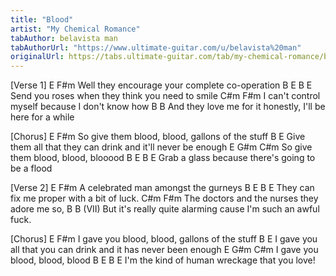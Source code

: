 ```yaml
---
title: "Blood"
artist: "My Chemical Romance"
tabAuthor: belavista man
tabAuthorUrl: "https://www.ultimate-guitar.com/u/belavista%20man"
originalUrl: https://tabs.ultimate-guitar.com/tab/my-chemical-romance/blood-chords-547369
---
```


[Verse 1]
        E                            F#m
Well they encourage your complete co-operation
        B                                 E     B E
Send you roses when they think you need to smile
C#m                            F#m
I can't control myself because I don't know how
        B                             B
And they love me for it honestly, I'll be here for a while


[Chorus]
        E             F#m
So give them blood, blood, gallons of the stuff
        B                                 E
Give them all that they can drink and it'll never be enough
        E      G#m    C#m
So give them blood, blood, blooood
        B                                   E     B E
Grab a glass because there's going to be a flood


[Verse 2]
E                          F#m
A celebrated man amongst the gurneys
        B                           E    B E
They can fix me proper with a bit of luck.
C#m                          F#m
The doctors and the nurses they adore me so,
        B                               B (VII)
But it's really quite alarming cause I'm such an awful fuck.


[Chorus] 
        E             F#m
I gave you blood, blood, gallons of the stuff
        B                                 E
I gave you all that you can drink and it has never been enough
        E      G#m    C#m
I gave you blood, blood, blood
        B                               E     B E
I'm the kind of human wreckage that you love!
